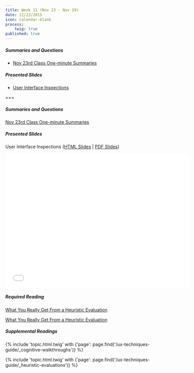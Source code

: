 ```yaml
---
title: Week 11 (Nov 23 - Nov 29)
date: 11/23/2015
icon: calendar-blank
process:
    twig: true
published: true
---
```


##### Summaries and Questions
*   [Nov 23rd Class One-minute Summaries](https://canvas.sfu.ca/courses/22099/discussion_topics/382636)

##### Presented Slides
*   [User Interface Inspections](http://slides.com/paulhibbitts/cmpt-363-153-user-interface-inspections#/)  

===

##### Summaries and Questions
[Nov 23rd Class One-minute Summaries](https://canvas.sfu.ca/courses/22099/discussion_topics/382636)

##### Presented Slides  
User Interface Inspections ([HTML Slides](http://slides.com/paulhibbitts/cmpt-363-153-user-interface-inspections#/) | [PDF Slides](http://1drv.ms/1N1dUM5))

<div class="row">
  <div class="col s11">
    <div class="video-container"><iframe src="//slides.com/paulhibbitts/cmpt-363-153-user-interface-inspections/embed?style=light" width="576" height="420" scrolling="no" frameborder="0" webkitallowfullscreen mozallowfullscreen allowfullscreen></iframe></div>
    </div>
  </div>

##### Required Reading  
[What You Really Get From a Heuristic Evaluation](https://uxmag.com/articles/what-you-really-get-from-a-heuristic-evaluation)
<div class="row"> <div class="col s10">
  <a class="embedly-card" data-card-align="left" href="https://uxmag.com/articles/what-you-really-get-from-a-heuristic-evaluation">What You Really Get From a Heuristic Evaluation</a>
<script async src="//cdn.embedly.com/widgets/platform.js" charset="UTF-8"></script></div></div>

##### Supplemental Readings
{% include 'topic.html.twig' with {'page': page.find('/ux-techniques-guide/_cognitive-walkthroughs')} %}  

{% include 'topic.html.twig' with {'page': page.find('/ux-techniques-guide/_heuristic-evaluations')} %}  
